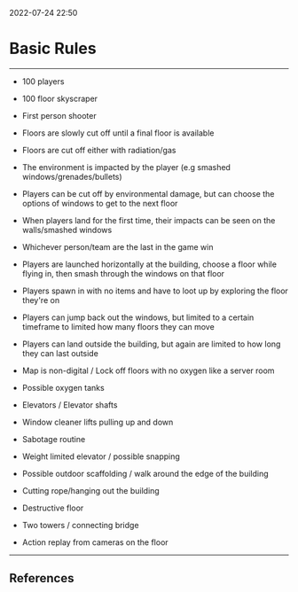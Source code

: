 2022-07-24 22:50
# Basic Rules
---
* 100 players
* 100 floor skyscraper
* First person shooter
* Floors are slowly cut off until a final floor is available
* Floors are cut off either with radiation/gas
* The environment is impacted by the player (e.g smashed windows/grenades/bullets)
* Players can be cut off by environmental damage, but can choose the options of windows to get to the next floor
* When players land for the first time, their impacts can be seen on the walls/smashed windows
* Whichever person/team are the last in the game win
* Players are launched horizontally at the building, choose a floor while flying in, then smash through the windows on that floor
* Players spawn in with no items and have to loot up by exploring the floor they're on
* Players can jump back out the windows, but limited to a certain timeframe to limited how many floors they can move
* Players can land outside the building, but again are limited to how long they can last outside

* Map is non-digital / Lock off floors with no oxygen like a server room
* Possible oxygen tanks
* Elevators / Elevator shafts
* Window cleaner lifts pulling up and down
* Sabotage routine
* Weight limited elevator / possible snapping
* Possible outdoor scaffolding / walk around the edge of the building
* Cutting rope/hanging out the building
* Destructive floor
* Two towers / connecting bridge
* Action replay from cameras on the floor



---
## References
